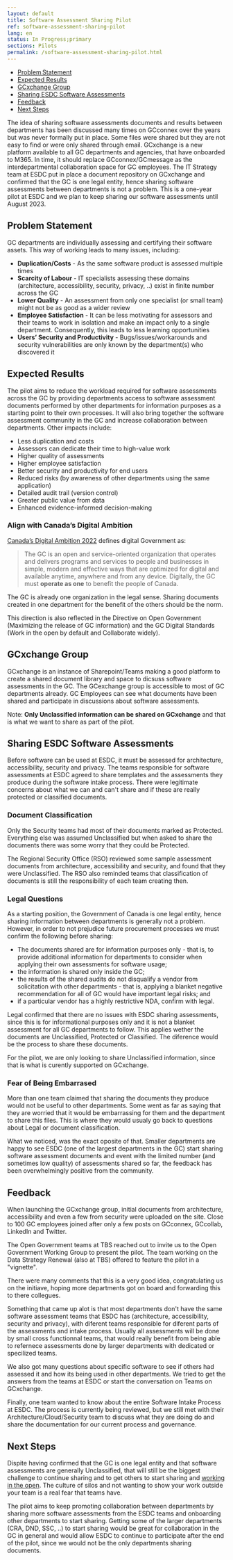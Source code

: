 ```yaml
---
layout: default
title: Software Assessment Sharing Pilot
ref: software-assessment-sharing-pilot
lang: en
status: In Progress;primary
sections: Pilots
permalink: /software-assessment-sharing-pilot.html
---
```


- [Problem Statement](#problem-statement)
- [Expected Results](#expected-results)
- [GCxchange Group](#gcxchange-group)
- [Sharing ESDC Software Assessments](#sharing-esdc-software-assessments)
- [Feedback](#feedback)
- [Next Steps](#next-steps)

The idea of sharing software assessments documents and results between departments has been discussed many times on GCconnex over the years but was never formally put in place.
Some files were shared but they are not easy to find or were only shared through email.
GCxchange is a new platform available to all GC departments and agencies, that have onboarded to M365.
In time, it should replace GCconnex/GCmessage as the interdepartmental collaboration space for GC employees.
The IT Strategy team at ESDC put in place a document repository on GCxchange and confirmed that the GC is one legal entity, hence sharing software assessments between departments is not a problem.
This is a one-year pilot at ESDC and we plan to keep sharing our software assessments until August 2023.

## Problem Statement

GC departments are individually assessing and certifying their software assets.
This way of working leads to many issues, including:

- **Duplication/Costs** - As the same software product is assessed multiple times
- **Scarcity of Labour** - IT specialists assessing these domains (architecture, accessibility, security, privacy, ..) exist in finite number across the GC
- **Lower Quality** - An assessment from only one specialist (or small team) might not be as good as a wider review
- **Employee Satisfaction** - It can be less motivating for assessors and their teams to work in isolation and make an impact only to a single department. Consequently, this leads to less learning opportunities
- **Users’ Security and Productivity** - Bugs/issues/workarounds and security vulnerabilities are only known by the department(s) who discovered it

## Expected Results

The pilot aims to reduce the workload required for software assessments across the GC by providing departments access to software assessment documents performed by other departments for information purposes as a starting point to their own processes.
It will also bring together the software assessment community in the GC and increase collaboration between departments.
Other impacts include:

- Less duplication and costs 
- Assessors can dedicate their time to high-value work 
- Higher quality of assessments 
- Higher employee satisfaction 
- Better security and productivity for end users 
- Reduced risks (by awareness of other departments using the same application) 
- Detailed audit trail (version control)
- Greater public value from data
- Enhanced evidence-informed decision-making

### Align with Canada’s Digital Ambition

[Canada’s Digital Ambition 2022](https://www.canada.ca/en/government/system/digital-government/government-canada-digital-operations-strategic-plans/canada-digital-ambition.html#toc4) defines digital Government as:

> The GC is an open and service-oriented organization that operates and delivers programs and services to people and businesses in simple, modern and effective ways that are optimized for digital and available anytime, anywhere and from any device.
> Digitally, the GC must **operate as one** to benefit the people of Canada.

The GC is already one organization in the legal sense.
Sharing documents created in one department for the benefit of the others should be the norm.

This direction is also reflected in the Directive on Open Government (Maximizing the release of GC information) and the GC Digital Standards (Work in the open by default and Collaborate widely).

## GCxchange Group

GCxchange is an instance of Sharepoint/Teams making a good platform to create a shared document library and space to dicsuss software assessments in the GC.
The GCexchange group is accessible to most of GC departments already.
GC Employees can see what documents have been shared and participate in discussions about software assessments.

Note: **Only Unclassified information can be shared on GCxchange** and that is what we want to share as part of the pilot.

## Sharing ESDC Software Assessments

Before software can be used at ESDC, it must be assessed for architecture, accessibility, security and privacy.
The teams responsible for software assessments at ESDC agreed to share templates and the assessments they produce during the software intake process.
There were legitimate concerns about what we can and can't share and if these are really protected or classified documents.

### Document Classification

Only the Security teams had most of their documents marked as Protected.
Everything else was assumed Unclassified but when asked to share the documents there was some worry that they could be Protected.

The Regional Security Office (RSO) reviewed some sample assessment documents from architecture, accessibility and security, and found that they were Unclassified.
The RSO also reminded teams that classification of documents is still the responsibility of each team creating then.
 
### Legal Questions

As a starting position, the Government of Canada is one legal entity, hence sharing information between departments is generally not a problem.
However, in order to not prejudice future procurement processes we must confirm the following before sharing:

- The documents shared are for information purposes only - that is, to provide additional information for departments to consider when applying their own assessments for software usage;
- the information is shared only inside the GC; 
- the results of the shared audits do not disqualify a vendor from solicitation with other departments - that is, applying a blanket negative recommendation for all of GC would have important legal risks; and
- if a particular vendor has a highly restrictive NDA, confirm with legal.

Legal confirmed that there are no issues with ESDC sharing assessments, since this is for informational purposes only and it is not a blanket assessment for all GC departments to follow.
This applies wether the documents are Unclassified, Protected or Classified.
The diference would be the process to share these documents.

For the pilot, we are only looking to share Unclassified information, since that is what is curently supported on GCxchange.

### Fear of Being Embarrased

More than one team claimed that sharing the documents they produce would not be useful to other departments.
Some went as far as saying that they are worried that it would be embarrassing for them and the department to share this files.
This is where they would usualy go back to questions about Legal or document classification.

What we noticed, was the exact oposite of that.
Smaller departments are happy to see ESDC (one of the largest departments in the GC) start sharing software assessment documents and event with the limited number (and sometimes low quality) of assessments shared so far, the feedback has been overwhelmingly positive from the community.

## Feedback

When launching the GCxchange group, initial documents from architecture, accessibility and even a few from security were uploaded on the site.
Close to 100 GC employees joined after only a few posts on GCconnex, GCcollab, LinkedIn and Twitter.

The Open Government teams at TBS reached out to invite us to the Open Government Working Group to present the pilot.
The team working on the Data Strategy Renewal (also at TBS) offered to feature the pilot in a "vignette".

There were many comments that this is a very good idea, congratulating us on the initiave, hoping more departments got on board and forwarding this to there collegues.

Something that came up alot is that most departments don't have the same software assessment teams that ESDC has (architecture, accessibility, security and privacy), with diferent teams responsible for diferent parts of the assessments and intake process.
Usually all assessments will be done by small cross functionnal teams, that would really benefit from being able to refernece assessments done by larger departments with dedicated or specilized teams.

We also got many questions about specific software to see if others had assessed it and how its being used in other departments.
We tried to get the answers from the teams at ESDC or start the conversation on Teams on GCxchange.

Finally, one team wanted to know about the entire Software Intake Process at ESDC.
The process is currently being reviewed, but we still met with their Architecture/Cloud/Security team to discuss what they are doing do and share the documentation for our current process and governance.

## Next Steps

Dispite having confirmed that the GC is one legal entity and that software assessments are generally Unclassified, that will still be the biggest challenge to continue sharing and to get others to start sharing and [working in the open](https://sara-sabr.github.io/ITStrategy/2019/11/19/working-in-the-open-part-1.html).
The culture of silos and not wanting to show your work outside your team is a real fear that teams have.

The pilot aims to keep promoting collaboration between departments by sharing more software assessments from the ESDC teams and onboarding other departments to start sharing.
Getting some of the larger departments (CRA, DND, SSC, ..) to start sharing would be great for collaboration in the GC in general and would allow ESDC to continue to participate after the end of the pilot, since we would not be the only departments sharing documents.
